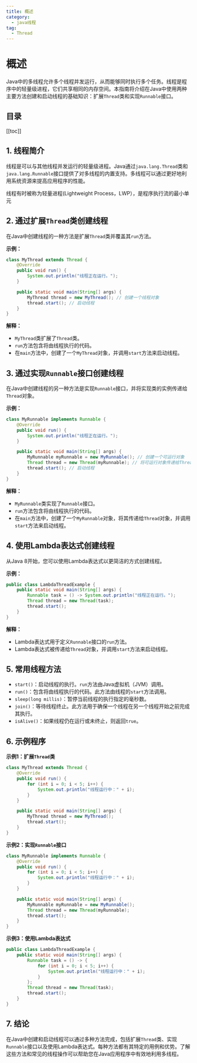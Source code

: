 ```yaml
---
title: 概述
category:
  - java线程
tag:
  - Thread
---
```


# 概述


Java中的多线程允许多个线程并发运行，从而能够同时执行多个任务。线程是程序中的轻量级进程，它们共享相同的内存空间。本指南将介绍在Java中使用两种主要方法创建和启动线程的基础知识：扩展`Thread`类和实现`Runnable`接口。

## 目录

[[toc]]


## 1. 线程简介

线程是可以与其他线程并发运行的轻量级进程。Java通过`java.lang.Thread`类和`java.lang.Runnable`接口提供了对多线程的内置支持。多线程可以通过更好地利用系统资源来提高应用程序的性能。

线程有时被称为轻量进程(Lightweight Process，LWP），是程序执行流的最小单元

## 2. 通过扩展`Thread`类创建线程

在Java中创建线程的一种方法是扩展`Thread`类并覆盖其`run`方法。

**示例：**

```java
class MyThread extends Thread {
    @Override
    public void run() {
        System.out.println("线程正在运行。");
    }

    public static void main(String[] args) {
        MyThread thread = new MyThread(); // 创建一个线程对象
        thread.start(); // 启动线程
    }
}
```

**解释：**

- `MyThread`类扩展了`Thread`类。
- `run`方法包含将由线程执行的代码。
- 在`main`方法中，创建了一个`MyThread`对象，并调用`start`方法来启动线程。

## 3. 通过实现`Runnable`接口创建线程

在Java中创建线程的另一种方法是实现`Runnable`接口，并将实现类的实例传递给`Thread`对象。

**示例：**

```java
class MyRunnable implements Runnable {
    @Override
    public void run() {
        System.out.println("线程正在运行。");
    }

    public static void main(String[] args) {
        MyRunnable myRunnable = new MyRunnable(); // 创建一个可运行对象
        Thread thread = new Thread(myRunnable); // 将可运行对象传递给Thread对象
        thread.start(); // 启动线程
    }
}
```

**解释：**

- `MyRunnable`类实现了`Runnable`接口。
- `run`方法包含将由线程执行的代码。
- 在`main`方法中，创建了一个`MyRunnable`对象，将其传递给`Thread`对象，并调用`start`方法来启动线程。

## 4. 使用Lambda表达式创建线程

从Java 8开始，您可以使用Lambda表达式以更简洁的方式创建线程。

**示例：**

```java
public class LambdaThreadExample {
    public static void main(String[] args) {
        Runnable task = () -> System.out.println("线程正在运行。");
        Thread thread = new Thread(task);
        thread.start();
    }
}
```

**解释：**

- Lambda表达式用于定义`Runnable`接口的`run`方法。
- Lambda表达式被传递给`Thread`对象，并调用`start`方法来启动线程。

## 5. 常用线程方法

- `start()`：启动线程的执行。`run`方法由Java虚拟机（JVM）调用。
- `run()`：包含将由线程执行的代码。此方法由线程的`start`方法调用。
- `sleep(long millis)`：暂停当前线程的执行指定的毫秒数。
- `join()`：等待线程终止。此方法用于确保一个线程在另一个线程开始之前完成其执行。
- `isAlive()`：如果线程仍在运行或未终止，则返回`true`。

## 6. 示例程序

**示例1：扩展`Thread`类**

```java
class MyThread extends Thread {
    @Override
    public void run() {
        for (int i = 0; i < 5; i++) {
            System.out.println("线程运行中：" + i);
        }
    }

    public static void main(String[] args) {
        MyThread thread = new MyThread();
        thread.start();
    }
}
```

**示例2：实现`Runnable`接口**

```java
class MyRunnable implements Runnable {
    @Override
    public void run() {
        for (int i = 0; i < 5; i++) {
            System.out.println("线程运行中：" + i);
        }
    }

    public static void main(String[] args) {
        MyRunnable myRunnable = new MyRunnable();
        Thread thread = new Thread(myRunnable);
        thread.start();
    }
}
```

**示例3：使用Lambda表达式**

```java
public class LambdaThreadExample {
    public static void main(String[] args) {
        Runnable task = () -> {
            for (int i = 0; i < 5; i++) {
                System.out.println("线程运行中：" + i);
            }
        };
        Thread thread = new Thread(task);
        thread.start();
    }
}
```

## 7. 结论

在Java中创建和启动线程可以通过多种方法完成，包括扩展`Thread`类、实现`Runnable`接口以及使用Lambda表达式。每种方法都有其特定的用例和优势。了解这些方法和常见的线程操作可以帮助您在Java应用程序中有效地利用多线程。
